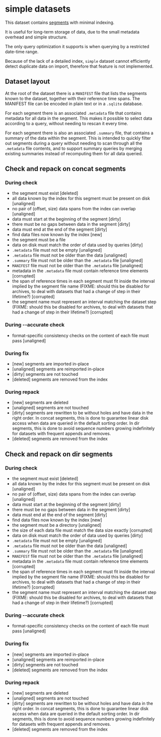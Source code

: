 # simple datasets

This dataset contains [segments](segments.md) with minimal indexing.

It is useful for long-term storage of data, due to the small metadata overhead
and simple structure.

The only query optimization it supports is when querying by a restricted
date-time range.

Because of the lack of a detailed index, `simple` dataset cannot efficiently
detect duplicate data on import, therefore that feature is not implemented.

## Dataset layout

At the root of the dataset there is a `MANIFEST` file that lists the segments
known to the dataset, together with their reference time spans. The MANIFEST
file can be encoded in plain text or in a `.sqlite` database.

For each segment there is an associated `.metadata` file that contains metadata
for all data in the segment. This makes it possible to select data according to
a query, without needing to rescan it every time.

For each segment there is also an associated `.summary` file, that contains a
summary of the data within the segment. This is intended to quickly filter out
segments during a query without needing to scan through all the `.metadata`
file contents, and to support summary queries by merging existing summaries
instead of recomputing them for all data queried.

## Check and repack on concat segments

### During check

- the segment must exist [deleted]
- all data known by the index for this segment must be present on disk [unaligned]
- no pair of (offset, size) data spans from the index can overlap [unaligned]
- data must start at the beginning of the segment [dirty]
- there must be no gaps between data in the segment [dirty]
- data must end at the end of the segment [dirty]
- find data files now known by the index [new]
- the segment must be a file
- data on disk must match the order of data used by queries [dirty]
- `.metadata` file must not be empty [unaligned]
- `.metadata` file must not be older than the data [unaligned]
- `.summary` file must not be older than the `.metadata` file [unaligned]
- `MANIFEST` file must not be older than the `.metadata` file [unaligned]
- metadata in the `.metadata` file must contain reference time elements [corrupted]
- the span of reference times in each segment must fit inside the interval
  implied by the segment file name (FIXME: should this be disabled for
  archives, to deal with datasets that had a change of step in their lifetime?) [corrupted]
- the segment name must represent an interval matching the dataset step
  (FIXME: should this be disabled for archives, to deal with datasets that had
  a change of step in their lifetime?) [corrupted]

### During --accurate check

- format-specific consistency checks on the content of each file must pass [unaligned]

### During fix

- [new] segments are imported in-place
- [unaligned] segments are reimported in-place
- [dirty] segments are not touched
- [deleted] segments are removed from the index

### During repack

- [new] segments are deleted
- [unaligned] segments are not touched
- [dirty] segments are rewritten to be without holes and have data in the right order.
  In concat segments, this is done to guarantee linear disk access when
  data are queried in the default sorting order. In dir segments, this
  is done to avoid sequence numbers growing indefinitely for datasets
  with frequent appends and removes.
- [deleted] segments are removed from the index


## Check and repack on dir segments

### During check

- the segment must exist [deleted]
- all data known by the index for this segment must be present on disk [unaligned]
- no pair of (offset, size) data spans from the index can overlap [unaligned]
- data must start at the beginning of the segment [dirty]
- there must be no gaps between data in the segment [dirty]
- data must end at the end of the segment [dirty]
- find data files now known by the index [new]
- the segment must be a directory [unaligned]
- the size of each data file must match the data size exactly [corrupted]
- data on disk must match the order of data used by queries [dirty]
- `.metadata` file must not be empty [unaligned]
- `.metadata` file must not be older than the data [unaligned]
- `.summary` file must not be older than the `.metadata` file [unaligned]
- `MANIFEST` file must not be older than the `.metadata` file [unaligned]
- metadata in the `.metadata` file must contain reference time elements [corrupted]
- the span of reference times in each segment must fit inside the interval
  implied by the segment file name (FIXME: should this be disabled for
  archives, to deal with datasets that had a change of step in their lifetime?) [corrupted]
- the segment name must represent an interval matching the dataset step
  (FIXME: should this be disabled for archives, to deal with datasets that had
  a change of step in their lifetime?) [corrupted]

### During --accurate check

- format-specific consistency checks on the content of each file must pass [unaligned]

### During fix

- [new] segments are imported in-place
- [unaligned] segments are reimported in-place
- [dirty] segments are not touched
- [deleted] segments are removed from the index

### During repack

- [new] segments are deleted
- [unaligned] segments are not touched
- [dirty] segments are rewritten to be without holes and have data in the right order.
  In concat segments, this is done to guarantee linear disk access when
  data are queried in the default sorting order. In dir segments, this
  is done to avoid sequence numbers growing indefinitely for datasets
  with frequent appends and removes.
- [deleted] segments are removed from the index
